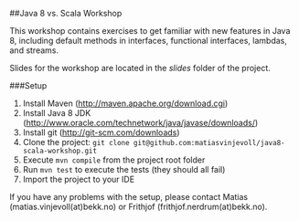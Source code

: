 ##Java 8 vs. Scala Workshop

This workshop contains exercises to get familiar with new features in Java 8, including default methods in interfaces, functional interfaces, lambdas, and streams. 

Slides for the workshop are located in the _slides_ folder of the project.

###Setup
1. Install Maven (http://maven.apache.org/download.cgi)
2. Install Java 8 JDK (http://www.oracle.com/technetwork/java/javase/downloads/)
3. Install git (http://git-scm.com/downloads)
4. Clone the project: `git clone git@github.com:matiasvinjevoll/java8-scala-workshop.git`
5. Execute `mvn compile` from the project root folder
6. Run `mvn test` to execute the tests (they should all fail)
7. Import the project to your IDE

If you have any problems with the setup, please contact Matias (matias.vinjevoll(at)bekk.no) or Frithjof (frithjof.nerdrum(at)bekk.no).